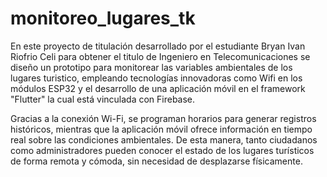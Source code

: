 # monitoreo_lugares_tk

En este proyecto de titulación desarrollado por el estudiante Bryan Ivan Riofrio Celi para obtener el titulo de Ingeniero en Telecomunicaciones se diseño un prototipo para monitorear las variables ambientales de los lugares turistico, empleando tecnologías innovadoras como Wifi en los módulos ESP32 y el desarrollo de una aplicación móvil en el framework "Flutter" la cual está vinculada con Firebase.

Gracias a la conexión Wi-Fi, se programan horarios para generar registros históricos, mientras que la aplicación móvil ofrece información en tiempo real sobre las condiciones ambientales. De esta manera, tanto ciudadanos como administradores pueden conocer el estado de los lugares turísticos de forma remota y cómoda, sin necesidad de desplazarse físicamente.
